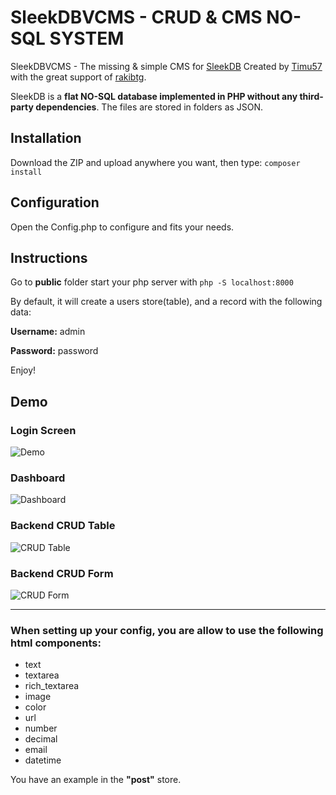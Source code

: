 # SleekDBVCMS - CRUD & CMS NO-SQL SYSTEM
 SleekDBVCMS - The missing & simple CMS for [SleekDB](https://link-url-here.org) Created by [Timu57](https://github.com/Timu57) with the great support of [rakibtg](https://github.com/rakibtg).

 SleekDB is a **flat NO-SQL database implemented in PHP without any third-party dependencies**. The files are stored in folders as JSON.
 
## Installation

Download the ZIP and upload anywhere you want, then type:
`composer install`

## Configuration

Open the Config.php to configure and fits your needs.

## Instructions

Go to **public** folder
start your php server with ``php -S localhost:8000``

By default, it will create a users store(table), and a record with the following data:

**Username:** admin

**Password:** password

Enjoy!

## Demo

### Login Screen
![Demo](https://raw.githubusercontent.com/vorja/SleekDBVCMS/main/demo/login.PNG)

### Dashboard
![Dashboard](https://raw.githubusercontent.com/vorja/SleekDBVCMS/main/demo/dashboard.PNG)

### Backend CRUD Table
![CRUD Table](https://raw.githubusercontent.com/vorja/SleekDBVCMS/main/demo/table.PNG)

### Backend CRUD Form
![CRUD Form](https://raw.githubusercontent.com/vorja/SleekDBVCMS/main/demo/edit.PNG)

---

### When setting up your config, you are allow to use the following html components:
- text
- textarea
- rich_textarea
- image
- color
- url
- number
- decimal
- email
- datetime

You have an example in the **"post"** store.